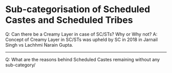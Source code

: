# Sub-categorisation of Scheduled Castes and Scheduled Tribes 

Q: Can there be a Creamy Layer in case of SC/STs? Why or Why not? 
A: Concept of Creamy Layer in SC/STs was upheld by SC in 2018 in Jarnail Singh vs Lachhmi Narain Gupta.

---

Q: What are the reasons behind Scheduled Castes remaining without any sub-category/